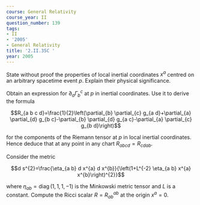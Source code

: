 ```yaml
---
course: General Relativity
course_year: II
question_number: 139
tags:
- II
- '2005'
- General Relativity
title: '2.II.35C '
year: 2005
---
```



State without proof the properties of local inertial coordinates $x^{a}$ centred on an arbitrary spacetime event $p$. Explain their physical significance.

Obtain an expression for $\partial_{a} \Gamma_{b}{ }^{c}$ at $p$ in inertial coordinates. Use it to derive the formula

$$R_{a b c d}=\frac{1}{2}\left(\partial_{b} \partial_{c} g_{a d}+\partial_{a} \partial_{d} g_{b c}-\partial_{b} \partial_{d} g_{a c}-\partial_{a} \partial_{c} g_{b d}\right)$$

for the components of the Riemann tensor at $p$ in local inertial coordinates. Hence deduce that at any point in any chart $R_{a b c d}=R_{c d a b}$.

Consider the metric

$$d s^{2}=\frac{\eta_{a b} d x^{a} d x^{b}}{\left(1+L^{-2} \eta_{a b} x^{a} x^{b}\right)^{2}}$$

where $\eta_{a b}=\operatorname{diag}(1,1,1,-1)$ is the Minkowski metric tensor and $L$ is a constant. Compute the Ricci scalar $R=R_{a b}^{a b}$ at the origin $x^{a}=0$.